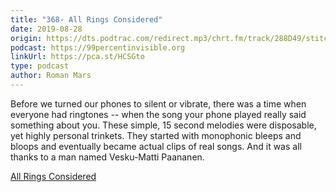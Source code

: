 ```yaml
---
title: "368- All Rings Considered"
date: 2019-08-28
origin: https://dts.podtrac.com/redirect.mp3/chrt.fm/track/288D49/stitcher.simplecastaudio.com/3bb687b0-04af-4257-90f1-39eef4e631b6/episodes/5d72443e-a09d-441a-99f2-f2891335bc5b/audio/128/default.mp3?aid=rss_feed&awCollectionId=3bb687b0-04af-4257-90f1-39eef4e631b6&awEpisodeId=5d72443e-a09d-441a-99f2-f2891335bc5b&feed=BqbsxVfO
podcast: https://99percentinvisible.org
linkUrl: https://pca.st/HCSGto
type: podcast
author: Roman Mars
---
```


Before we turned our phones to silent or vibrate, there was a time when everyone had ringtones -- when the song your phone played really said something about you. These simple, 15 second melodies were disposable, yet highly personal trinkets. They started with monophonic bleeps and bloops and eventually became actual clips of real songs. And it was all thanks to a man named Vesku-Matti Paananen.

[All Rings Considered](https://99percentinvisible.org/?p=29704&post_type=episode)

